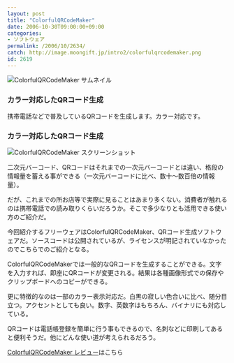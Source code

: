 ```yaml
---
layout: post
title: "ColorfulQRCodeMaker"
date: 2006-10-30T09:00:00+09:00
categories:
- ソフトウェア
permalink: /2006/10/2634/
catch: http://image.moongift.jp/intro2/colorfulqrcodemaker.png
id: 2619
---
```

 ![ColorfulQRCodeMaker サムネイル](http://image.moongift.jp/intro2/colorfulqrcodemaker.t.png "ColorfulQRCodeMaker サムネイル")
  

### カラー対応したQRコード生成
  
携帯電話などで普及しているQRコードを生成します。カラー対応です。  
<!--more-->  

### カラー対応したQRコード生成
  

![ColorfulQRCodeMaker スクリーンショット](http://image.moongift.jp/intro2/colorfulqrcodemaker.png "ColorfulQRCodeMaker スクリーンショット")

  

二次元バーコード、QRコードはそれまでの一次元バーコードとは違い、格段の情報量を蓄える事ができる（一次元バーコードに比べ、数十～数百倍の情報量）。

  

だが、これまでの所お店等で実際に見ることはあまり多くない。消費者が触れるのは携帯電話での読み取りくらいだろうか。そこで多少なりとも活用できる使い方のご紹介だ。

  

今回紹介するフリーウェアはColorfulQRCodeMaker、QRコード生成ソフトウェアだ。ソースコードは公開されているが、ライセンスが明記されていなかったのでこちらでのご紹介となる。

  

ColorfulQRCodeMakerでは一般的なQRコードを生成することができる。文字を入力すれば、即座にQRコードが変更される。結果は各種画像形式での保存やクリップボードへのコピーができる。

  

更に特徴的なのは一部のカラー表示対応だ。白黒の寂しい色合いに比べ、随分目立つ。アクセントとしても良い。数字、英数字はもちろん、バイナリにも対応している。

  

QRコードは電話帳登録を簡単に行う事もできるので、名刺などに印刷してあると便利そうだ。他にどんな使い道が考えられるだろう。

  

[ColorfulQRCodeMaker レビュー](http://fw.moongift.jp/review/i-2635.html)はこちら

